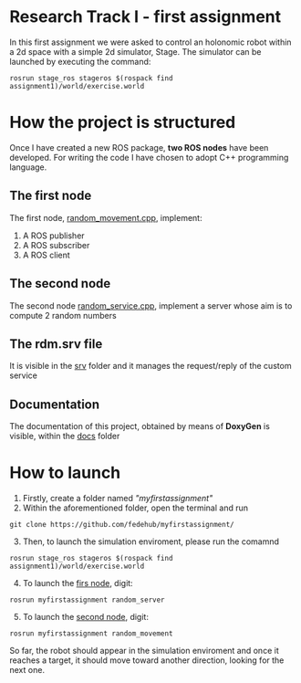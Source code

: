 # Research Track I - first assignment

In this first assignment we were asked to control an holonomic robot within a 2d space with a simple 2d simulator, Stage. 
The simulator can be launched by executing the command:

```
rosrun stage_ros stageros $(rospack find assignment1)/world/exercise.world
```


# How the project is structured 


Once I have created a new ROS package, **two ROS nodes** have been developed. For writing the code I have chosen to adopt C++ programming language.

## The first node ##

The first node, [random_movement.cpp](https://github.com/fedehub/myfirstassignment/blob/main/src/random_movement.cpp), implement:

1. A ROS publisher
2. A ROS subscriber
3. A ROS client

## The second node  ##

The second node [random_service.cpp](https://github.com/fedehub/myfirstassignment/blob/main/src/random_service.cpp), implement a server whose aim is to compute 2 random numbers

## The rdm.srv file  ##

It is visible in the [srv](https://github.com/fedehub/myfirstassignment/blob/main/srv/) folder and it manages the request/reply of the custom service

## Documentation ##

The documentation of this project, obtained by means of **DoxyGen** is visible, within the [docs](https://github.com/fedehub/myfirstassignment/blob/main/docs) folder

# How to launch

1. Firstly, create a folder named _"myfirstassignment"_
2. Within the aforementioned folder, open the terminal and run
```
git clone https://github.com/fedehub/myfirstassignment/
```
3. Then, to launch the simulation enviroment, please run the comamnd
```
rosrun stage_ros stageros $(rospack find assignment1)/world/exercise.world
```
4. To launch the [firs node](https://github.com/fedehub/myfirstassignment/blob/main/src/random_movement.cpp), digit:

```
rosrun myfirstassignment random_server 

```
5. To launch the [second node](https://github.com/fedehub/myfirstassignment/blob/main/src/random_service.cpp), digit:

```
rosrun myfirstassignment random_movement 

```

So far, the robot should appear in the simulation enviroment and once it reaches a target, it should move toward another direction, looking for the next one.
